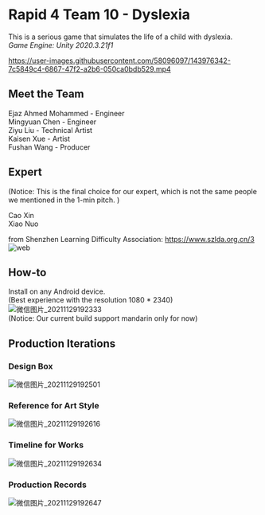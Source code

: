 # Rapid 4 Team 10 - Dyslexia
This is a serious game that simulates the life of a child with dyslexia.  
*Game Engine: Unity 2020.3.21f1*

https://user-images.githubusercontent.com/58096097/143976342-7c5849c4-6867-47f2-a2b6-050ca0bdb529.mp4


## Meet the Team
Ejaz Ahmed Mohammed - Engineer  
Mingyuan Chen - Engineer  
Ziyu Liu - Technical Artist  
Kaisen Xue - Artist  
Fushan Wang - Producer  
## Expert
(Notice: This is the final choice for our expert, which is not the same people we mentioned in
the 1-min pitch. )  

Cao Xin  
Xiao Nuo  

from Shenzhen Learning Difficulty Association: https://www.szlda.org.cn/3
![web](https://user-images.githubusercontent.com/58096097/143974283-a77e24e4-cf9e-4864-bc89-7fc50d86be08.png)  
 
## How-to
Install on any Android device.  
(Best experience with the resolution 1080 * 2340)  
![微信图片_20211129192333](https://user-images.githubusercontent.com/58096097/143974426-82bf40b8-4c47-4e7b-b9c1-f4f9b0d9ddd8.png)  
(Notice: Our current build support mandarin only for now)  
## Production Iterations
### Design Box
![微信图片_20211129192501](https://user-images.githubusercontent.com/58096097/143974588-c67b1015-b7a9-4d2c-bd42-2d4ca05b0b1b.png)  
### Reference for Art Style
![微信图片_20211129192616](https://user-images.githubusercontent.com/58096097/143974751-9b1d4929-6667-4348-a400-028f348d8570.png)  
### Timeline for Works
![微信图片_20211129192634](https://user-images.githubusercontent.com/58096097/143974795-33ea7c45-4bd3-4b62-bfaa-1746f8fb6bc6.png)  
### Production Records
![微信图片_20211129192647](https://user-images.githubusercontent.com/58096097/143974809-9103ab19-f181-480b-b7c4-96203e18d547.png)
